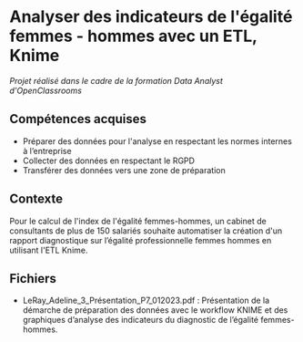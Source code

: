 # Analyser des indicateurs de l'égalité femmes - hommes avec un ETL, Knime
 
 _Projet réalisé dans le cadre de la formation Data Analyst d'OpenClassrooms_
 
## Compétences acquises
* Préparer des données pour l'analyse en respectant les normes internes à l’entreprise
* Collecter des données en respectant le RGPD
* Transférer des données vers une zone de préparation

## Contexte 
Pour le calcul de l'index de l'égalité femmes-hommes, un cabinet de consultants de plus de 150 salariés souhaite automatiser la création d'un rapport diagnostique sur l’égalité professionnelle femmes hommes en utilisant l'ETL Knime. 

## Fichiers
* LeRay_Adeline_3_Présentation_P7_012023.pdf : Présentation de la démarche de préparation des données avec le workflow KNIME et des graphiques d’analyse des indicateurs du diagnostic de l’égalité femmes-hommes.

